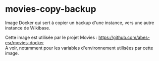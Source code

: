 # movies-copy-backup
Image Docker qui sert à copier un backup d'une instance, vers une autre instance de Wikibase.

Cette image est utilisée par le projet Movies : https://github.com/abes-esr/movies-docker  
A voir, notamment pour les variables d'environnement utilisées par cette image.
